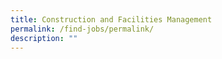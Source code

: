 ```yaml
---
title: Construction and Facilities Management
permalink: /find-jobs/permalink/
description: ""
---
```

